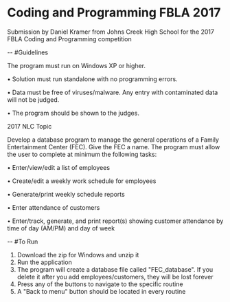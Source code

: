 # Coding and Programming FBLA 2017
Submission by Daniel Kramer from Johns Creek High School for the 2017 FBLA Coding and Programming competition

--
#Guidelines

 The program must run on Windows XP or higher.
 
• Solution must run standalone with no programming errors.

• Data must be free of viruses/malware. Any entry with contaminated data will not be
judged.

• The program should be shown to the judges.

2017 NLC Topic

Develop a database program to manage the general operations of a Family Entertainment
Center (FEC). Give the FEC a name. The program must allow the user to complete at minimum
the following tasks:

• Enter/view/edit a list of employees

• Create/edit a weekly work schedule for employees

• Generate/print weekly schedule reports

• Enter attendance of customers

• Enter/track, generate, and print report(s) showing customer attendance by time of day
(AM/PM) and day of week

--
#To Run
1. Download the zip for Windows and unzip it
2. Run the application 
3. The program will create a database file called "FEC_database". If you delete it after you add employees/customers, they will be lost forever
4. Press any of the buttons to navigate to the specific routine
5. A "Back to menu" button should be located in every routine
